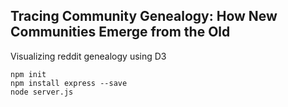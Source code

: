 ## Tracing Community Genealogy: How New Communities Emerge from the Old
Visualizing reddit genealogy using D3

```
npm init
npm install express --save
node server.js
```

